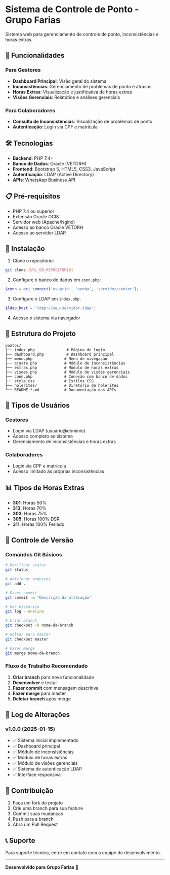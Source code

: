 # Sistema de Controle de Ponto - Grupo Farias

Sistema web para gerenciamento de controle de ponto, inconsistências e horas extras.

## 🚀 Funcionalidades

### Para Gestores
- **Dashboard Principal**: Visão geral do sistema
- **Inconsistências**: Gerenciamento de problemas de ponto e atrasos
- **Horas Extras**: Visualização e justificativa de horas extras
- **Visões Gerenciais**: Relatórios e análises gerenciais

### Para Colaboradores
- **Consulta de Inconsistências**: Visualização de problemas de ponto
- **Autenticação**: Login via CPF e matrícula

## 🛠️ Tecnologias

- **Backend**: PHP 7.4+
- **Banco de Dados**: Oracle (VETORH)
- **Frontend**: Bootstrap 5, HTML5, CSS3, JavaScript
- **Autenticação**: LDAP (Active Directory)
- **APIs**: WhatsApp Business API

## 📋 Pré-requisitos

- PHP 7.4 ou superior
- Extensão Oracle OCI8
- Servidor web (Apache/Nginx)
- Acesso ao banco Oracle VETORH
- Acesso ao servidor LDAP

## 🔧 Instalação

1. Clone o repositório:
```bash
git clone [URL_DO_REPOSITORIO]
```

2. Configure o banco de dados em `conn.php`:
```php
$conn = oci_connect('usuario', 'senha', 'servidor/senior');
```

3. Configure o LDAP em `index.php`:
```php
$ldap_host = 'ldap://seu-servidor-ldap';
```

4. Acesse o sistema via navegador

## 📁 Estrutura do Projeto

```
pontos/
├── index.php              # Página de login
├── dashboard.php          # Dashboard principal
├── menu.php              # Menu de navegação
├── ajuste.php            # Módulo de inconsistências
├── extras.php            # Módulo de horas extras
├── visoes.php            # Módulo de visões gerenciais
├── conn.php              # Conexão com banco de dados
├── style.css             # Estilos CSS
├── holerites/            # Diretório de holerites
└── README_*.md           # Documentação das APIs
```

## 🔐 Tipos de Usuários

### Gestores
- Login via LDAP (usuário@dominio)
- Acesso completo ao sistema
- Gerenciamento de inconsistências e horas extras

### Colaboradores
- Login via CPF e matrícula
- Acesso limitado às próprias inconsistências

## 📊 Tipos de Horas Extras

- **301**: Horas 50%
- **313**: Horas 70%
- **303**: Horas 75%
- **305**: Horas 100% DSR
- **311**: Horas 100% Feriado

## 🔄 Controle de Versão

### Comandos Git Básicos

```bash
# Verificar status
git status

# Adicionar arquivos
git add .

# Fazer commit
git commit -m "Descrição da alteração"

# Ver histórico
git log --oneline

# Criar branch
git checkout -b nome-da-branch

# Voltar para master
git checkout master

# Fazer merge
git merge nome-da-branch
```

### Fluxo de Trabalho Recomendado

1. **Criar branch** para nova funcionalidade
2. **Desenvolver** e testar
3. **Fazer commit** com mensagem descritiva
4. **Fazer merge** para master
5. **Deletar branch** após merge

## 📝 Log de Alterações

### v1.0.0 (2025-01-15)
- ✅ Sistema inicial implementado
- ✅ Dashboard principal
- ✅ Módulo de inconsistências
- ✅ Módulo de horas extras
- ✅ Módulo de visões gerenciais
- ✅ Sistema de autenticação LDAP
- ✅ Interface responsiva

## 🤝 Contribuição

1. Faça um fork do projeto
2. Crie uma branch para sua feature
3. Commit suas mudanças
4. Push para a branch
5. Abra um Pull Request

## 📞 Suporte

Para suporte técnico, entre em contato com a equipe de desenvolvimento.

---

**Desenvolvido para Grupo Farias** 🏢
